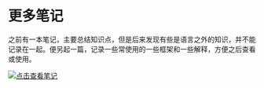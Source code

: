 # 更多笔记

之前有一本笔记，主要总结知识点，但是后来发现有些是语言之外的知识，并不能记录在一起。便另起一篇，记录一些常使用的一些框架和一些解释，方便之后查看或使用。

[![点击查看笔记](https://img.shields.io/badge/点击查看笔记-myNodes-brightgreen.svg)](https://www.gitbook.com/read/book/likaiweb/more)

